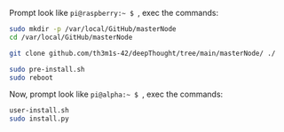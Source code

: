 Prompt look like `pi@raspberry:~ $ `, 
exec the commands:
``` sh
sudo mkdir -p /var/local/GitHub/masterNode
cd /var/local/GitHub/masterNode

git clone github.com/th3m1s-42/deepThought/tree/main/masterNode/ ./

sudo pre-install.sh
sudo reboot
```
Now, prompt look like `pi@alpha:~ $ `, 
exec the commands:
``` sh
user-install.sh
sudo install.py
